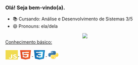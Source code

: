 ### Olá! Seja bem-vindo(a).


- 📚 Cursando: Análise e Desenvolvimento de Sistemas 3/5
- 😄 Pronouns: ela/dela

<div align="center">
  <a href="https://github.com/barbarasoaress">
  <img height="180em" src="https://github-readme-stats.vercel.app/api?username=barbarasoaress&show_icons=true&theme=dracula&include_all_commits=true&count_private=true"/>
</div>
<div>
  Conhecimento básico:
</div>
<div style="display: inline_block"><br>
  <img align="center" alt="RJs" height="30" width="40" src="https://raw.githubusercontent.com/devicons/devicon/master/icons/javascript/javascript-plain.svg">
  <img align="center" alt="HTML" height="30" width="40" src="https://raw.githubusercontent.com/devicons/devicon/master/icons/html5/html5-original.svg">
  <img align="center" alt="CSS" height="30" width="40" src="https://raw.githubusercontent.com/devicons/devicon/master/icons/css3/css3-original.svg">
  <img align="center" alt="Python" height="30" width="40" src="https://raw.githubusercontent.com/devicons/devicon/master/icons/python/python-original.svg">
</div>

